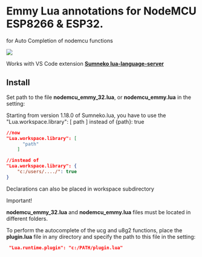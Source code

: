 <h1>Emmy Lua annotations for NodeMCU ESP8266 & ESP32.</h1>

for Auto Completion of nodemcu functions

<img src="https://github.com/serg3295/nodeMCU-emmy/blob/main/images/nodemcu_emmy1.gif" style="max-width:100%;">


Works with VS Code extension **[Sumneko lua-language-server](https://github.com/sumneko/lua-language-server)**

<h2>Install</h2>

Set path to the file **nodemcu_emmy_32.lua**, or **nodemcu_emmy.lua** in the setting:

Starting from version 1.18.0 of Sumneko.lua, you have to use the "Lua.workspace.library": [ path ] instead of {path}: true

```json
//now
"Lua.workspace.library": [
      "path"
    ]
```

```json
//instead of
"Lua.workspace.library": {
    "c:/users/..../": true
}
```

Declarations can also be placed in workspace subdirectory

Important!

**nodemcu_emmy_32.lua** and **nodemcu_emmy.lua** files must be located in different folders.

To perform the autocomplete of the ucg and u8g2 functions, place the **plugin.lua** file in any directory
 and specify the path to this file in the setting:

```json
 "Lua.runtime.plugin": "c:/PATH/plugin.lua"
```
